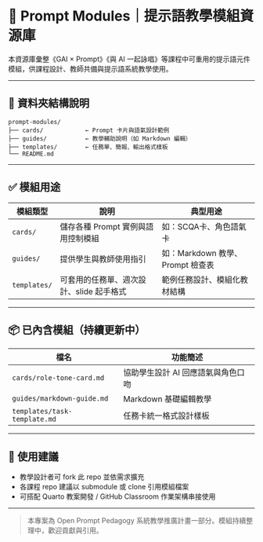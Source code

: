 
# 🧩 Prompt Modules｜提示語教學模組資源庫

本資源庫彙整《GAI × Prompt》《與 AI 一起詠唱》等課程中可重用的提示語元件模組，供課程設計、教師共備與提示語系統教學使用。

---

## 📁 資料夾結構說明

```plaintext
prompt-modules/
├── cards/            ← Prompt 卡片與語氣設計範例
├── guides/           ← 教學輔助說明（如 Markdown 編輯）
├── templates/        ← 任務單、簡報、輸出格式樣板
└── README.md
```

---

## ✅ 模組用途

| 模組類型 | 說明 | 典型用途 |
|-----------|------|----------|
| `cards/` | 儲存各種 Prompt 實例與語用控制模組 | 如：SCQA卡、角色語氣卡 |
| `guides/` | 提供學生與教師使用指引 | 如：Markdown 教學、Prompt 檢查表 |
| `templates/` | 可套用的任務單、週次設計、slide 起手格式 | 範例任務設計、模組化教材結構 |

---

## 📦 已內含模組（持續更新中）

| 檔名 | 功能簡述 |
|------|----------|
| `cards/role-tone-card.md` | 協助學生設計 AI 回應語氣與角色口吻 |
| `guides/markdown-guide.md` | Markdown 基礎編輯教學 |
| `templates/task-template.md` | 任務卡統一格式設計樣板 |

---

## 🧠 使用建議

- 教學設計者可 fork 此 repo 並依需求擴充
- 各課程 repo 建議以 submodule 或 clone 引用模組檔案
- 可搭配 Quarto 教案開發 / GitHub Classroom 作業架構串接使用

---

> 本專案為 Open Prompt Pedagogy 系統教學推廣計畫一部分。模組持續整理中，歡迎貢獻與引用。
